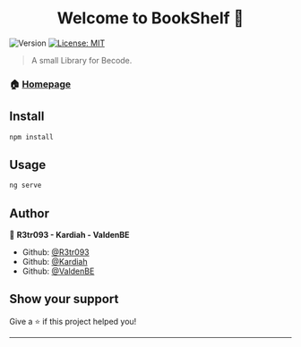 <h1 align="center">Welcome to BookShelf 👋</h1>
<p>
  <img alt="Version" src="https://img.shields.io/badge/version-0.0.1-blue.svg?cacheSeconds=2592000" />
  <a href="#" target="_blank">
    <img alt="License: MIT" src="https://img.shields.io/badge/License-MIT-yellow.svg" />
  </a>
</p>

> A small Library for Becode.

### 🏠 [Homepage](Becode.org)

## Install

```sh
npm install
```

## Usage

```sh
ng serve
```

## Author

👤 **R3tr093 - Kardiah - ValdenBE**

* Github: [@R3tr093](https://github.com/R3tr093)
* Github: [@Kardiah](https://github.com/Kardiah)
* Github: [@ValdenBE](https://github.com/ValdenBE)

## Show your support

Give a ⭐️ if this project helped you!

***